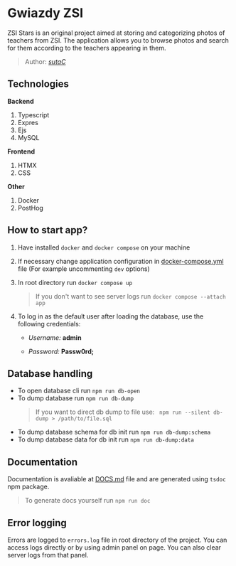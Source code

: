 # Gwiazdy ZSI

ZSI Stars is an original project aimed at storing and categorizing photos of teachers from ZSI. The application allows you to browse photos and search for them according to the teachers appearing in them.

> Author: [_sutaC_](https://github.com/sutaC)

## Technologies

**Backend**

1. Typescript
2. Expres
3. Ejs
4. MySQL

**Frontend**

1. HTMX
2. CSS

**Other**

1. Docker
2. PostHog

## How to start app?

1. Have installed `docker` and `docker compose` on your machine

2. If necessary change application configuration in [docker-compose.yml](docker-compose.yml) file (For example uncommenting `dev` options)

3. In root directory run `docker compose up`

    > If you don't want to see server logs run `docker compose --attach app`

4. To log in as the default user after loading the database, use the following credentials:

    - _Username:_ **admin**

    - _Password:_ **Passw0rd;**

## Database handling

-   To open database cli run `npm run db-open`
-   To dump database run `npm run db-dump`
    > If you want to direct db dump to file use:
    > ` npm run --silent db-dump > /path/to/file.sql`
-   To dump database schema for db init run `npm run db-dump:schema`
-   To dump database data for db init run `npm run db-dump:data`

## Documentation

Documentation is avaliable at [DOCS.md](DOCS.md) file and are generated using `tsdoc` npm package.

> To generate docs yourself run `npm run doc`

## Error logging

Errors are logged to `errors.log` file in root directory of the project. You can access logs directly or by using admin panel on page. You can also clear server logs from that panel.
